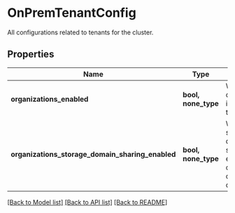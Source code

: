 # OnPremTenantConfig

All configurations related to tenants for the cluster.

## Properties
Name | Type | Description | Notes
------------ | ------------- | ------------- | -------------
**organizations_enabled** | **bool, none_type** | Wether organizations is enabled on the cluster. | 
**organizations_storage_domain_sharing_enabled** | **bool, none_type** | Wether storage domain sharing is enabled for organizations on   the cluster. | 

[[Back to Model list]](../README.md#documentation-for-models) [[Back to API list]](../README.md#documentation-for-api-endpoints) [[Back to README]](../README.md)


